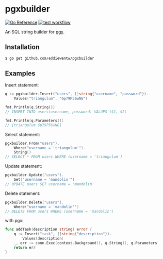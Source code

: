 # pgxbuilder

[![Go Reference](https://pkg.go.dev/badge/github.com/eddiewentw/pgxbuilder.svg)](https://pkg.go.dev/github.com/eddiewentw/pgxbuilder)
[![test workflow](https://github.com/eddiewentw/pgxbuilder/actions/workflows/test.yml/badge.svg)](https://github.com/eddiewentw/pgxbuilder/actions/workflows/test.yml)

An SQL string builder for [pgx](https://github.com/jackc/pgx).

## Installation

```bash
$ go get github.com/eddiewentw/pgxbuilder
```

## Examples

Insert statement:

```go
q := pgxbuilder.Insert("users", []string{"username", "password"}).
	Values("triangulum", "6p79P56wNG")

fmt.Println(q.String())
// INSERT INTO users(username, password) VALUES ($1, $2)

fmt.Println(q.Parameters())
// [triangulum 6p79P56wNG]
```

Select statement:

```go
pgxbuilder.From("users").
	Where("username = 'triangulum'").
	String()
// SELECT * FROM users WHERE (username = 'triangulum')
```

Update statement:

```go
pgxbuilder.Update("users").
	Set("username = 'mandolin'")
// UPDATE users SET username = 'mandolin'
```

Delete statement:

```go
pgxbuilder.Delete("users").
	Where("username = 'mandolin'")
// DELETE FROM users WHERE (username = 'mandolin')
```

with pgx:

```go
func addTask(description string) error {
	q := Insert("task", []string{"description"}).
		Values(description)
	_, err := conn.Exec(context.Background(), q.String(), q.Parameters()...)
	return err
}
```
